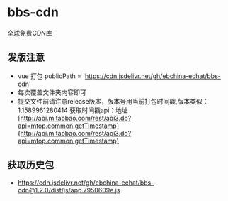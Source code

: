# bbs-cdn
全球免费CDN库
## 发版注意
- vue 打包 publicPath = 'https://cdn.jsdelivr.net/gh/ebchina-echat/bbs-cdn'
- 每次覆盖文件夹内容即可
- 提交文件前请注意release版本，版本号用当前打包时间戳,版本类似：1.1589961280414 
获取时间戳api：地址[http://api.m.taobao.com/rest/api3.do?api=mtop.common.getTimestamp](http://api.m.taobao.com/rest/api3.do?api=mtop.common.getTimestamp)

## 获取历史包

- https://cdn.jsdelivr.net/gh/ebchina-echat/bbs-cdn@1.2.0/dist/js/app.7950609e.js
